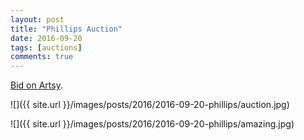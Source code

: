 ```yaml
---
layout: post
title: "Phillips Auction"
date: 2016-09-20
tags: [auctions]
comments: true
---
```

[Bid on Artsy](https://www.artsy.net/auctions).

![]({{ site.url }}/images/posts/2016/2016-09-20-phillips/auction.jpg)

![]({{ site.url }}/images/posts/2016/2016-09-20-phillips/amazing.jpg)



